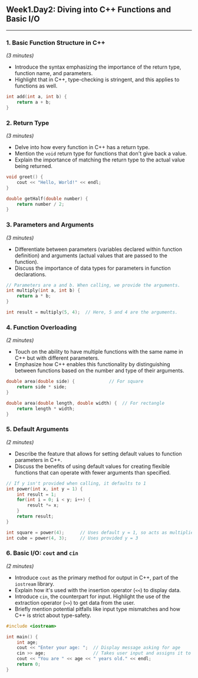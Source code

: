## Week1.Day2: Diving into C++ Functions and Basic I/O

---

### 1. Basic Function Structure in C++

*(3 minutes)*

- Introduce the syntax emphasizing the importance of the return type, function name, and parameters.
- Highlight that in C++, type-checking is stringent, and this applies to functions as well.

```cpp
int add(int a, int b) {
    return a + b;
}
```

### 2. Return Type

*(3 minutes)*

- Delve into how every function in C++ has a return type.
- Mention the `void` return type for functions that don't give back a value.
- Explain the importance of matching the return type to the actual value being returned.

```cpp
void greet() {
    cout << "Hello, World!" << endl;
}

double getHalf(double number) {
    return number / 2;
}
```

### 3. Parameters and Arguments

*(3 minutes)*

- Differentiate between parameters (variables declared within function definition) and arguments (actual values that are passed to the function).
- Discuss the importance of data types for parameters in function declarations.

```cpp
// Parameters are a and b. When calling, we provide the arguments.
int multiply(int a, int b) {
    return a * b;
}

int result = multiply(5, 4);  // Here, 5 and 4 are the arguments.
```

### 4. Function Overloading

*(2 minutes)*

- Touch on the ability to have multiple functions with the same name in C++ but with different parameters.
- Emphasize how C++ enables this functionality by distinguishing between functions based on the number and type of their arguments.

```cpp
double area(double side) {             // For square
    return side * side;
}

double area(double length, double width) {  // For rectangle
    return length * width;
}
```

### 5. Default Arguments

*(2 minutes)*

- Describe the feature that allows for setting default values to function parameters in C++.
- Discuss the benefits of using default values for creating flexible functions that can operate with fewer arguments than specified.

```cpp
// If y isn't provided when calling, it defaults to 1
int power(int x, int y = 1) {
    int result = 1;
    for(int i = 0; i < y; i++) {
        result *= x;
    }
    return result;
}

int square = power(4);      // Uses default y = 1, so acts as multiplier
int cube = power(4, 3);     // Uses provided y = 3
```

### 6. Basic I/O: `cout` and `cin`

*(2 minutes)*

- Introduce `cout` as the primary method for output in C++, part of the `iostream` library.
- Explain how it's used with the insertion operator (`<<`) to display data.
- Introduce `cin`, the counterpart for input. Highlight the use of the extraction operator (`>>`) to get data from the user.
- Briefly mention potential pitfalls like input type mismatches and how C++ is strict about type-safety.

```cpp
#include <iostream>

int main() {
    int age;
    cout << "Enter your age: ";  // Display message asking for age
    cin >> age;                  // Takes user input and assigns it to age variable
    cout << "You are " << age << " years old." << endl;
    return 0;
}
```